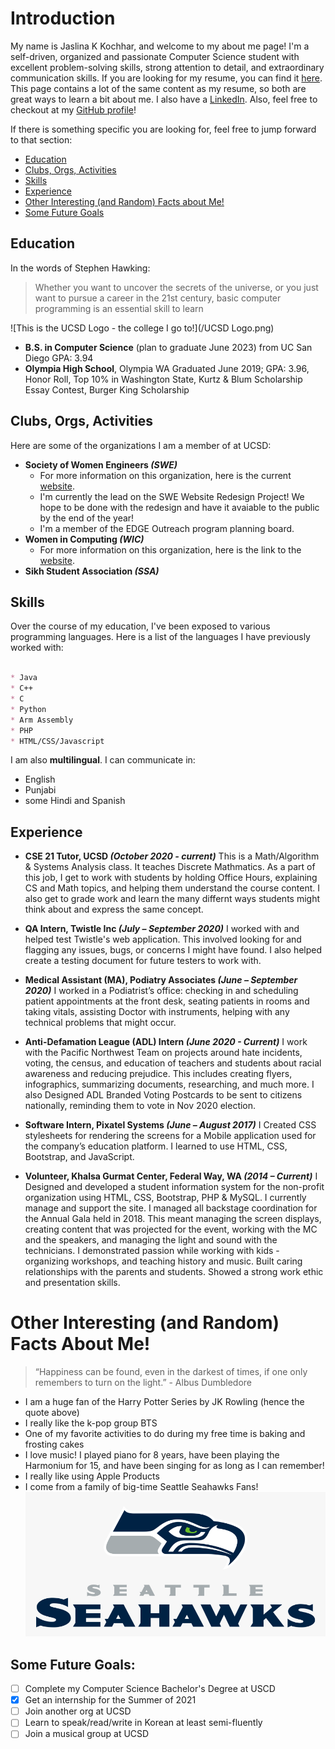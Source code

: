 
# Introduction

My name is Jaslina K Kochhar, and welcome to my about me page!
I'm a self-driven, organized and passionate Computer Science student with excellent problem-solving skills, strong attention to detail, and extraordinary communication skills.
If you are looking for my resume, you can find it [here](/JaslinaKochhar_CurrentResume.pdf). This page contains a lot of the same content as my resume, so both are great ways to learn a bit about me.
I also have a [LinkedIn](https://www.linkedin.com/in/jaslina-kochhar-736858195/).
Also, feel free to checkout at my [GitHub profile](https://github.com/jaslinakaur)! 

If there is something specific you are looking for, feel free to jump forward to that section:
- [Education](#education)
- [Clubs, Orgs, Activities](#clubs-orgs-activities)
- [Skills](#skills)
- [Experience](#experience)
- [Other Interesting (and Random) Facts about Me!](#other-interesting-and-random-facts-about-me)
- [Some Future Goals](#some-future-goals)


## Education

In the words of Stephen Hawking:

> Whether you want to uncover the secrets of the universe, or you just want to pursue a career in the 21st century, basic computer programming is an essential skill to learn

![This is the UCSD Logo - the college I go to!](/UCSD Logo.png)
* **B.S. in Computer Science** (plan to graduate June 2023) from UC San Diego
  GPA: 3.94
* **Olympia High School**, Olympia WA
  Graduated June 2019; GPA: 3.96, Honor Roll, Top 10% in Washington State, Kurtz & Blum Scholarship Essay Contest, Burger King Scholarship




## Clubs, Orgs, Activities

Here are some of the organizations I am a member of at UCSD:

* **Society of Women Engineers *(SWE)***
  - For more information on this organization, here is the current [website](https://swe.ucsd.edu/).
  - I'm currently the lead on the SWE Website Redesign Project! We hope to be done with the redesign and have it avaiable to the public by the end of the year!
  - I'm a member of the EDGE Outreach program planning board.
* **Women in Computing *(WIC)***
  - For more information on this organization, here is the link to the [website](https://wic.ucsd.edu/).
* **Sikh Student Association *(SSA)***



## Skills

Over the course of my education, I've been exposed to various programming languages. Here is a list of the languages I have previously worked with:

```markdown

* Java
* C++
* C
* Python
* Arm Assembly
* PHP
* HTML/CSS/Javascript

```


I am also **multilingual**. I can communicate in:

* English
* Punjabi
* some Hindi and Spanish




## Experience

- **CSE 21 Tutor, UCSD *(October 2020 - current)***
This is a Math/Algorithm & Systems Analysis class. It teaches Discrete Mathmatics.
As a part of this job, I get to work with students by holding Office Hours, explaining CS and Math topics, and helping them understand the course content. I also get to grade work and learn the many differnt ways students might think about and express the same concept.

- **QA Intern, Twistle Inc *(July – September 2020)***
I worked with and helped test Twistle's web application. This involved looking for and flagging any issues, bugs, or concerns I might have found. I also helped create a testing document for future testers to work with.

- **Medical Assistant (MA), Podiatry Associates *(June – September 2020)***
I worked in a Podiatrist’s office: checking in and scheduling patient appointments at the front desk, seating patients in rooms and taking vitals, assisting Doctor with instruments, helping with any technical problems that might occur.

- **Anti-Defamation League (ADL) Intern *(June 2020 - Current)***
I work with the Pacific Northwest Team on projects around hate incidents, voting, the census, and education of teachers and students about racial awareness and reducing prejudice. This includes creating flyers, infographics, summarizing documents, researching, and much more.
I also Designed ADL Branded Voting Postcards to be sent to citizens nationally, reminding them to vote in Nov 2020 election.

- **Software Intern, Pixatel Systems *(June – August 2017)***
I Created CSS stylesheets for rendering the screens for a Mobile application used for the company’s education platform. I learned to use HTML, CSS, Bootstrap, and JavaScript.

- **Volunteer, Khalsa Gurmat Center, Federal Way, WA *(2014 – Current)***
I Designed and developed a student information system for the non-profit organization using HTML, CSS, Bootstrap, PHP & MySQL. I currently manage and support the site.
I managed all backstage coordination for the Annual Gala held in 2018. This meant managing the screen displays, creating content that was projected for the event, working with the MC and the speakers, and managing the light and sound with the technicians.
I demonstrated passion while working with kids - organizing workshops, and teaching history and music. Built caring relationships with the parents and students. Showed a strong work ethic and presentation skills.


# Other Interesting (and Random) Facts About Me!

> “Happiness can be found, even in the darkest of times, if one only remembers to turn on the light.” - Albus Dumbledore

* I am a huge fan of the Harry Potter Series by JK Rowling (hence the quote above)
* I really like the k-pop group BTS
* One of my favorite activities to do during my free time is baking and frosting cakes
* I love music! I played piano for 8 years, have been playing the Harmonium for 15, and have been singing for as long as I can remember!
* I really like using Apple Products
* I come from a family of big-time Seattle Seahawks Fans!
![This is an image of the Seattle Seahawks logo!](/seahawks_logo.png)



## Some Future Goals:

 - [ ] Complete my Computer Science Bachelor's Degree at USCD
 - [x] Get an internship for the Summer of 2021
 - [ ] Join another org at UCSD
 - [ ] Learn to speak/read/write in Korean at least semi-fluently
 - [ ] Join a musical group at UCSD
